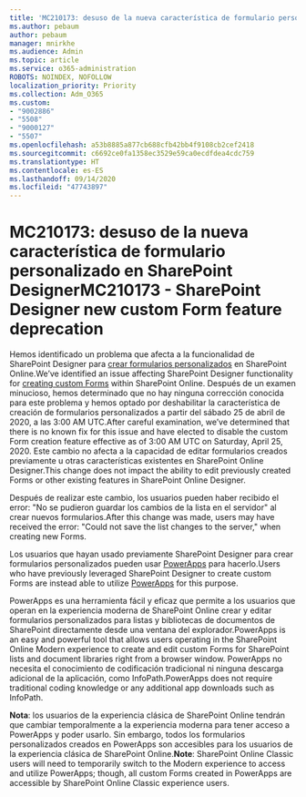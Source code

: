 ```yaml
---
title: 'MC210173: desuso de la nueva característica de formulario personalizado en SharePoint Designer'
ms.author: pebaum
author: pebaum
manager: mnirkhe
ms.audience: Admin
ms.topic: article
ms.service: o365-administration
ROBOTS: NOINDEX, NOFOLLOW
localization_priority: Priority
ms.collection: Adm_O365
ms.custom:
- "9002886"
- "5508"
- "9000127"
- "5507"
ms.openlocfilehash: a53b8885a877cb688cfb42bb4f9108cb2cef2418
ms.sourcegitcommit: c6692ce0fa1358ec3529e59ca0ecdfdea4cdc759
ms.translationtype: HT
ms.contentlocale: es-ES
ms.lasthandoff: 09/14/2020
ms.locfileid: "47743897"
---
```

# <a name="mc210173---sharepoint-designer-new-custom-form-feature-deprecation"></a><span data-ttu-id="827a4-102">MC210173: desuso de la nueva característica de formulario personalizado en SharePoint Designer</span><span class="sxs-lookup"><span data-stu-id="827a4-102">MC210173 - SharePoint Designer new custom Form feature deprecation</span></span>

<span data-ttu-id="827a4-103">Hemos identificado un problema que afecta a la funcionalidad de SharePoint Designer para [crear formularios personalizados](https://support.microsoft.com/en-us/office/create-a-custom-list-form-using-sharepoint-designer-917d8fdb-ee00-4441-adb3-a94612d1d105?ui=en-us&rs=en-us&ad=us#bm2) en SharePoint Online.</span><span class="sxs-lookup"><span data-stu-id="827a4-103">We’ve identified an issue affecting SharePoint Designer functionality for [creating custom Forms](https://support.microsoft.com/en-us/office/create-a-custom-list-form-using-sharepoint-designer-917d8fdb-ee00-4441-adb3-a94612d1d105?ui=en-us&rs=en-us&ad=us#bm2) within SharePoint Online.</span></span> <span data-ttu-id="827a4-104">Después de un examen minucioso, hemos determinado que no hay ninguna corrección conocida para este problema y hemos optado por deshabilitar la característica de creación de formularios personalizados a partir del sábado 25 de abril de 2020, a las 3:00 AM UTC.</span><span class="sxs-lookup"><span data-stu-id="827a4-104">After careful examination, we’ve determined that there is no known fix for this issue and have elected to disable the custom Form creation feature effective as of 3:00 AM UTC on Saturday, April 25, 2020.</span></span> <span data-ttu-id="827a4-105">Este cambio no afecta a la capacidad de editar formularios creados previamente u otras características existentes en SharePoint Online Designer.</span><span class="sxs-lookup"><span data-stu-id="827a4-105">This change does not impact the ability to edit previously created Forms or other existing features in SharePoint Online Designer.</span></span>

<span data-ttu-id="827a4-106">Después de realizar este cambio, los usuarios pueden haber recibido el error: "No se pudieron guardar los cambios de la lista en el servidor" al crear nuevos formularios.</span><span class="sxs-lookup"><span data-stu-id="827a4-106">After this change was made, users may have received the error: "Could not save the list changes to the server," when creating new Forms.</span></span>

<span data-ttu-id="827a4-107">Los usuarios que hayan usado previamente SharePoint Designer para crear formularios personalizados pueden usar [PowerApps](https://docs.microsoft.com/powerapps/maker/canvas-apps/customize-list-form) para hacerlo.</span><span class="sxs-lookup"><span data-stu-id="827a4-107">Users who have previously leveraged SharePoint Designer to create custom Forms are instead able to utilize [PowerApps](https://docs.microsoft.com/powerapps/maker/canvas-apps/customize-list-form) for this purpose.</span></span>

<span data-ttu-id="827a4-108">PowerApps es una herramienta fácil y eficaz que permite a los usuarios que operan en la experiencia moderna de SharePoint Online crear y editar formularios personalizados para listas y bibliotecas de documentos de SharePoint directamente desde una ventana del explorador.</span><span class="sxs-lookup"><span data-stu-id="827a4-108">PowerApps is an easy and powerful tool that allows users operating in the SharePoint Online Modern experience to create and edit custom Forms for SharePoint lists and document libraries right from a browser window.</span></span> <span data-ttu-id="827a4-109">PowerApps no necesita el conocimiento de codificación tradicional ni ninguna descarga adicional de la aplicación, como InfoPath.</span><span class="sxs-lookup"><span data-stu-id="827a4-109">PowerApps does not require traditional coding knowledge or any additional app downloads such as InfoPath.</span></span>

<span data-ttu-id="827a4-110">**Nota**: los usuarios de la experiencia clásica de SharePoint Online tendrán que cambiar temporalmente a la experiencia moderna para tener acceso a PowerApps y poder usarlo. Sin embargo, todos los formularios personalizados creados en PowerApps son accesibles para los usuarios de la experiencia clásica de SharePoint Online.</span><span class="sxs-lookup"><span data-stu-id="827a4-110">**Note**: SharePoint Online Classic users will need to temporarily switch to the Modern experience to access and utilize PowerApps; though, all custom Forms created in PowerApps are accessible by SharePoint Online Classic experience users.</span></span>
